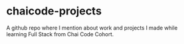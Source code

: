# chaicode-projects
A github repo where I mention about work and projects I made while learning Full Stack from Chai Code Cohort.
